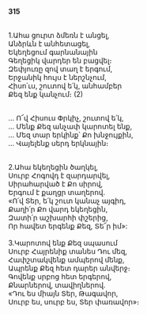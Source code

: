 **315**

\
1.Ահա ցուրտ ձմեռն է անցել,\
Անձրևն է անհետացել,\
Եկեղեցում գարնանային\
Գեղեցիկ վարդեր են բացվել։\
Զեփյուռը զով տաղ է երգում,\
Երջանիկ հույս է ներշնչում,\
Հիսո՛ւս, շուտով ե՛կ, անհամբեր\
Քեզ ենք կանչում։ (2)

\
 ... Ո՜վ Հիսուս Փրկիչ, շուտով ե՛կ,\
 ... Մենք Քեզ անչափ կարոտել ենք,\
 ... Մեզ տար երկինք՝ Քո խնջույքին,\
 ... Վայելենք սերդ երկնային։

\
2.Ահա եկեղեցին ծաղկել,\
Սուրբ Հոգովդ է զարդարվել,\
Սիրահարված է Քո սիրով,\
Երգում է քաղցր տաղերով.\
«Ո՛վ Տեր, ե՛կ շուտ կանաչ այգիդ,\
Քաղի՛ր Քո վարդ եկեղեցին,\
Զատի՛ր աշխարհի փշերից,\
Որ հավետ երգենք Քեզ, Տե՜ր իմ»:\
\
3.Կարոտով ենք Քեզ սպասում\
Սուրբ Հայրենիք տանես Դու մեզ,\
Հափշտակվենք ամպերով մենք,\
Ապրենք Քեզ հետ դարեր անվերջ։\
Գովենք սրբոց հետ երգերով,\
Քնարներով, տավիղներով.\
«Դու ես միայն Տեր, Թագավոր,\
Սուրբ ես, սուրբ ես, Տեր փառավոր»։
